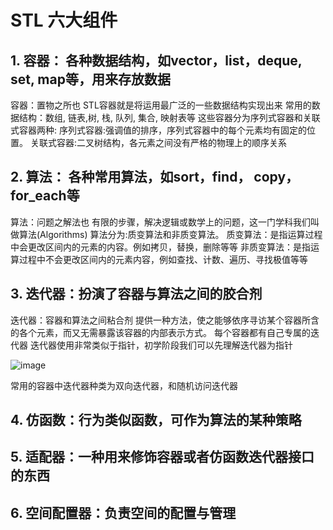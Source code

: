 
# STL 六大组件

## 1. 容器：  各种数据结构，如vector，list，deque, set, map等，用来存放数据

容器：置物之所也
STL容器就是将运用最广泛的一些数据结构实现出来
常用的数据结构：数组, 链表,树, 栈, 队列, 集合, 映射表等
这些容器分为序列式容器和关联式容器两种:
序列式容器:强调值的排序，序列式容器中的每个元素均有固定的位置。 
关联式容器:二叉树结构，各元素之间没有严格的物理上的顺序关系


## 2. 算法：  各种常用算法，如sort，find， copy， for_each等

算法：问题之解法也
有限的步骤，解决逻辑或数学上的问题，这一门学科我们叫做算法(Algorithms)
算法分为:质变算法和非质变算法。
质变算法：是指运算过程中会更改区间内的元素的内容。例如拷贝，替换，删除等等
非质变算法：是指运算过程中不会更改区间内的元素内容，例如查找、计数、遍历、寻找极值等等


## 3. 迭代器：扮演了容器与算法之间的胶合剂

迭代器：容器和算法之间粘合剂
提供一种方法，使之能够依序寻访某个容器所含的各个元素，而又无需暴露该容器的内部表示方式。
每个容器都有自己专属的迭代器
迭代器使用非常类似于指针，初学阶段我们可以先理解迭代器为指针

![image](https://user-images.githubusercontent.com/38579506/128669635-9ef113f1-c881-4f62-ab7f-3090709d894f.png)


常用的容器中迭代器种类为双向迭代器，和随机访问迭代器


## 4. 仿函数：行为类似函数，可作为算法的某种策略



## 5. 适配器：一种用来修饰容器或者仿函数迭代器接口的东西





## 6. 空间配置器：负责空间的配置与管理

